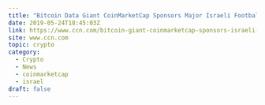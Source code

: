 ```yaml
---
title: "Bitcoin Data Giant CoinMarketCap Sponsors Major Israeli Football Club"
date: 2019-05-24T18:45:03Z
link: https://www.ccn.com/bitcoin-giant-coinmarketcap-sponsors-israeli-football-club?utm_medium=RSS&utm_source=hune
site: www.ccn.com
topic: crypto
category:
  - Crypto
  - News
  - coinmarketcap
  - israel
draft: false
---
```


